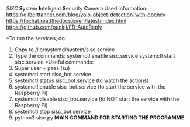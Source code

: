 









*SISC*
            **S**ystem **I**nteligent **S**ecurity **C**amera
            Used information:
https://gilberttanner.com/blog/yolo-object-detection-with-opencv
https://fbchat.readthedocs.io/en/latest/index.html
https://github.com/punkjj/FB-AutoReply

*To run the services, do:
1. Copy to /lib/systemd/system/sisc.service
2. Type the commands: systemctl enable sisc.service
                      systemctl start sisc.service
*Useful commands:
1. Super user + pass (su)
2. systemctl start sisc_bot.service
3. systemctl status sisc_bot.service (to watch the actions)
4. systemctl enable sisc_bot.service (to start the service with the Raspberry Pi)
5. systemctl disable sisc_bot.service (to NOT start the service with the Raspberry Pi)
6. systemctl stop sisc_bot.service
7. python3 sisc.py **MAIN COMMAND FOR STARTING THE PROGRAMME**

